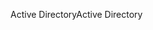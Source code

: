 <span data-ttu-id="55a29-101">Active Directory</span><span class="sxs-lookup"><span data-stu-id="55a29-101">Active Directory</span></span>